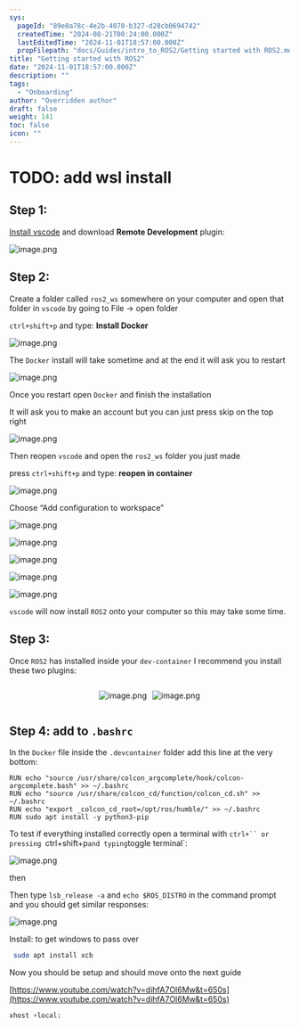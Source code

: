 ```yaml
---
sys:
  pageId: "89e0a78c-4e2b-4070-b327-d28cb0694742"
  createdTime: "2024-08-21T00:24:00.000Z"
  lastEditedTime: "2024-11-01T18:57:00.000Z"
  propFilepath: "docs/Guides/intro_to_ROS2/Getting started with ROS2.md"
title: "Getting started with ROS2"
date: "2024-11-01T18:57:00.000Z"
description: ""
tags:
  - "Onboarding"
author: "Overridden author"
draft: false
weight: 141
toc: false
icon: ""
---
```


# TODO: add wsl install

## Step 1:

[Install vscode](https://code.visualstudio.com/download) and download **Remote Development** plugin:

![image.png](https://prod-files-secure.s3.us-west-2.amazonaws.com/d518164a-d88e-44d1-a4ee-3adb3bd8bce0/efb52993-1881-4a40-b95e-6f020334f022/image.png?X-Amz-Algorithm=AWS4-HMAC-SHA256&X-Amz-Content-Sha256=UNSIGNED-PAYLOAD&X-Amz-Credential=ASIAZI2LB466XGC2YFLF%2F20250302%2Fus-west-2%2Fs3%2Faws4_request&X-Amz-Date=20250302T140221Z&X-Amz-Expires=3600&X-Amz-Security-Token=IQoJb3JpZ2luX2VjEIP%2F%2F%2F%2F%2F%2F%2F%2F%2F%2FwEaCXVzLXdlc3QtMiJGMEQCIAijj3y3q%2B2%2F5He6EG2e0zYqjTRsp8a3muCCD%2Bs3NSgyAiBGAmmHqDZw5SyZXmw2Mw13f0Z0O1Z4usa%2FKq2SNeamWCqIBAi8%2F%2F%2F%2F%2F%2F%2F%2F%2F%2F8BEAAaDDYzNzQyMzE4MzgwNSIMrTiY0R%2BexDItbUmlKtwDQBFjKJgqCAcvzIO8jdVBcPab5IYkdr%2BpiGoIMf3QQD9mNUd12%2BpdNcmcolZDjz%2BakBSe5vlCGkEfQKGzyCpD%2B97LETsRoIOnyJPErCNIl3PPjFCNYF3nvMZF8hXzk3dyqun26OaFHue2FzdbRarbQ%2B%2F0Eal0yoZjNc6PPGH%2BKzMsCRtc4dC3nlWpIFKjQCWB%2FjyhSlZrRXFvedoJRVEuzZ1StvdCrAvLU4JgCjh1KWT%2BD4k86eFlqKuuKlDgjmCbbiY43DBmWWK5LeFBBQjI6UD9PP9cPaA4hHlfGvwoCBE%2BnaXbGoNcJfGbEKLAa5cLcpzfQCAu4FuT7IQoCEfIHQvYzP4OAaRRUQp964V4J3CbMo%2FGSKzUBUuAccllyLCXw4fQ%2FbkKcp%2BfBNvxXG43%2FDSXyDzhBmQ9zEou92WdMicFUG8ZBKW4a6hJ2iots206TfmBgs%2BNP9bnkKyyOwUwYFn%2Bvcj53VWbNTChTuly0kZ4SloPBEc7fvGvqgBrFurB7C59O%2F1ahVZDS5Vp8F2%2FzQngHoZwY25bSvqLTp5U0XF2mTdukUGrKrnnsYL7uE9zp%2F1cVBFDmjeNTF05%2F59E6fEvjTFZH%2FPFWM%2BdL%2BV9MAitEwHm%2FW72p8x%2BNV0wlPyQvgY6pgFsBmMMShvrM7PZHCudKCgQIhAqskgJfkOjFXdE8S3bQm9IuB%2Bg4ZwJXj3hyYF8e7rYdmuXMULyzh4UTfdLMHO4P6Nx%2B64A0WoDlaZyAb%2FfNQOWJJFuet%2BWCwSj6XJkeuz89NHOrDn0fJ2yjDxOAK08EBU8vyfx8TOhnVOlgwsvT3NZuK1lYvbWIwQ%2FJd7hYVXPf2%2BYR%2FafmPcU%2BVtv5ETQPJCB2cby&X-Amz-Signature=057662e2a5ef81dc641e93164fa7d41a5e9b10c179c45b92e9e7590d2489f6a3&X-Amz-SignedHeaders=host&x-id=GetObject)

## Step 2:

Create a folder called `ros2_ws` somewhere on your computer and open that folder in `vscode` by going to File → open folder 

`ctrl+shift+p` and type: **Install Docker**

![image.png](https://prod-files-secure.s3.us-west-2.amazonaws.com/d518164a-d88e-44d1-a4ee-3adb3bd8bce0/2269dc0e-1cd5-47ff-bceb-c04ad9b2eab0/image.png?X-Amz-Algorithm=AWS4-HMAC-SHA256&X-Amz-Content-Sha256=UNSIGNED-PAYLOAD&X-Amz-Credential=ASIAZI2LB466XGC2YFLF%2F20250302%2Fus-west-2%2Fs3%2Faws4_request&X-Amz-Date=20250302T140221Z&X-Amz-Expires=3600&X-Amz-Security-Token=IQoJb3JpZ2luX2VjEIP%2F%2F%2F%2F%2F%2F%2F%2F%2F%2FwEaCXVzLXdlc3QtMiJGMEQCIAijj3y3q%2B2%2F5He6EG2e0zYqjTRsp8a3muCCD%2Bs3NSgyAiBGAmmHqDZw5SyZXmw2Mw13f0Z0O1Z4usa%2FKq2SNeamWCqIBAi8%2F%2F%2F%2F%2F%2F%2F%2F%2F%2F8BEAAaDDYzNzQyMzE4MzgwNSIMrTiY0R%2BexDItbUmlKtwDQBFjKJgqCAcvzIO8jdVBcPab5IYkdr%2BpiGoIMf3QQD9mNUd12%2BpdNcmcolZDjz%2BakBSe5vlCGkEfQKGzyCpD%2B97LETsRoIOnyJPErCNIl3PPjFCNYF3nvMZF8hXzk3dyqun26OaFHue2FzdbRarbQ%2B%2F0Eal0yoZjNc6PPGH%2BKzMsCRtc4dC3nlWpIFKjQCWB%2FjyhSlZrRXFvedoJRVEuzZ1StvdCrAvLU4JgCjh1KWT%2BD4k86eFlqKuuKlDgjmCbbiY43DBmWWK5LeFBBQjI6UD9PP9cPaA4hHlfGvwoCBE%2BnaXbGoNcJfGbEKLAa5cLcpzfQCAu4FuT7IQoCEfIHQvYzP4OAaRRUQp964V4J3CbMo%2FGSKzUBUuAccllyLCXw4fQ%2FbkKcp%2BfBNvxXG43%2FDSXyDzhBmQ9zEou92WdMicFUG8ZBKW4a6hJ2iots206TfmBgs%2BNP9bnkKyyOwUwYFn%2Bvcj53VWbNTChTuly0kZ4SloPBEc7fvGvqgBrFurB7C59O%2F1ahVZDS5Vp8F2%2FzQngHoZwY25bSvqLTp5U0XF2mTdukUGrKrnnsYL7uE9zp%2F1cVBFDmjeNTF05%2F59E6fEvjTFZH%2FPFWM%2BdL%2BV9MAitEwHm%2FW72p8x%2BNV0wlPyQvgY6pgFsBmMMShvrM7PZHCudKCgQIhAqskgJfkOjFXdE8S3bQm9IuB%2Bg4ZwJXj3hyYF8e7rYdmuXMULyzh4UTfdLMHO4P6Nx%2B64A0WoDlaZyAb%2FfNQOWJJFuet%2BWCwSj6XJkeuz89NHOrDn0fJ2yjDxOAK08EBU8vyfx8TOhnVOlgwsvT3NZuK1lYvbWIwQ%2FJd7hYVXPf2%2BYR%2FafmPcU%2BVtv5ETQPJCB2cby&X-Amz-Signature=d9c9d43d79b09bce531778dd26ee6ed150d3e4b7a8d0d437c18349053a2e1eca&X-Amz-SignedHeaders=host&x-id=GetObject)

The `Docker` install will take sometime and at the end it will ask you to restart

![image.png](https://prod-files-secure.s3.us-west-2.amazonaws.com/d518164a-d88e-44d1-a4ee-3adb3bd8bce0/ed233f78-be33-4b1f-b89c-9c346c0e961e/image.png?X-Amz-Algorithm=AWS4-HMAC-SHA256&X-Amz-Content-Sha256=UNSIGNED-PAYLOAD&X-Amz-Credential=ASIAZI2LB466XGC2YFLF%2F20250302%2Fus-west-2%2Fs3%2Faws4_request&X-Amz-Date=20250302T140221Z&X-Amz-Expires=3600&X-Amz-Security-Token=IQoJb3JpZ2luX2VjEIP%2F%2F%2F%2F%2F%2F%2F%2F%2F%2FwEaCXVzLXdlc3QtMiJGMEQCIAijj3y3q%2B2%2F5He6EG2e0zYqjTRsp8a3muCCD%2Bs3NSgyAiBGAmmHqDZw5SyZXmw2Mw13f0Z0O1Z4usa%2FKq2SNeamWCqIBAi8%2F%2F%2F%2F%2F%2F%2F%2F%2F%2F8BEAAaDDYzNzQyMzE4MzgwNSIMrTiY0R%2BexDItbUmlKtwDQBFjKJgqCAcvzIO8jdVBcPab5IYkdr%2BpiGoIMf3QQD9mNUd12%2BpdNcmcolZDjz%2BakBSe5vlCGkEfQKGzyCpD%2B97LETsRoIOnyJPErCNIl3PPjFCNYF3nvMZF8hXzk3dyqun26OaFHue2FzdbRarbQ%2B%2F0Eal0yoZjNc6PPGH%2BKzMsCRtc4dC3nlWpIFKjQCWB%2FjyhSlZrRXFvedoJRVEuzZ1StvdCrAvLU4JgCjh1KWT%2BD4k86eFlqKuuKlDgjmCbbiY43DBmWWK5LeFBBQjI6UD9PP9cPaA4hHlfGvwoCBE%2BnaXbGoNcJfGbEKLAa5cLcpzfQCAu4FuT7IQoCEfIHQvYzP4OAaRRUQp964V4J3CbMo%2FGSKzUBUuAccllyLCXw4fQ%2FbkKcp%2BfBNvxXG43%2FDSXyDzhBmQ9zEou92WdMicFUG8ZBKW4a6hJ2iots206TfmBgs%2BNP9bnkKyyOwUwYFn%2Bvcj53VWbNTChTuly0kZ4SloPBEc7fvGvqgBrFurB7C59O%2F1ahVZDS5Vp8F2%2FzQngHoZwY25bSvqLTp5U0XF2mTdukUGrKrnnsYL7uE9zp%2F1cVBFDmjeNTF05%2F59E6fEvjTFZH%2FPFWM%2BdL%2BV9MAitEwHm%2FW72p8x%2BNV0wlPyQvgY6pgFsBmMMShvrM7PZHCudKCgQIhAqskgJfkOjFXdE8S3bQm9IuB%2Bg4ZwJXj3hyYF8e7rYdmuXMULyzh4UTfdLMHO4P6Nx%2B64A0WoDlaZyAb%2FfNQOWJJFuet%2BWCwSj6XJkeuz89NHOrDn0fJ2yjDxOAK08EBU8vyfx8TOhnVOlgwsvT3NZuK1lYvbWIwQ%2FJd7hYVXPf2%2BYR%2FafmPcU%2BVtv5ETQPJCB2cby&X-Amz-Signature=af3c315db7e6853021f2addedae2afef3b9946a02d9730e512f79387a1f55751&X-Amz-SignedHeaders=host&x-id=GetObject)

Once you restart open `Docker` and finish the installation

It will ask you to make an account but you can just press skip on the top right

![image.png](https://prod-files-secure.s3.us-west-2.amazonaws.com/d518164a-d88e-44d1-a4ee-3adb3bd8bce0/21010ad9-1659-4fd9-9f59-9932a09b2a3d/image.png?X-Amz-Algorithm=AWS4-HMAC-SHA256&X-Amz-Content-Sha256=UNSIGNED-PAYLOAD&X-Amz-Credential=ASIAZI2LB466XGC2YFLF%2F20250302%2Fus-west-2%2Fs3%2Faws4_request&X-Amz-Date=20250302T140221Z&X-Amz-Expires=3600&X-Amz-Security-Token=IQoJb3JpZ2luX2VjEIP%2F%2F%2F%2F%2F%2F%2F%2F%2F%2FwEaCXVzLXdlc3QtMiJGMEQCIAijj3y3q%2B2%2F5He6EG2e0zYqjTRsp8a3muCCD%2Bs3NSgyAiBGAmmHqDZw5SyZXmw2Mw13f0Z0O1Z4usa%2FKq2SNeamWCqIBAi8%2F%2F%2F%2F%2F%2F%2F%2F%2F%2F8BEAAaDDYzNzQyMzE4MzgwNSIMrTiY0R%2BexDItbUmlKtwDQBFjKJgqCAcvzIO8jdVBcPab5IYkdr%2BpiGoIMf3QQD9mNUd12%2BpdNcmcolZDjz%2BakBSe5vlCGkEfQKGzyCpD%2B97LETsRoIOnyJPErCNIl3PPjFCNYF3nvMZF8hXzk3dyqun26OaFHue2FzdbRarbQ%2B%2F0Eal0yoZjNc6PPGH%2BKzMsCRtc4dC3nlWpIFKjQCWB%2FjyhSlZrRXFvedoJRVEuzZ1StvdCrAvLU4JgCjh1KWT%2BD4k86eFlqKuuKlDgjmCbbiY43DBmWWK5LeFBBQjI6UD9PP9cPaA4hHlfGvwoCBE%2BnaXbGoNcJfGbEKLAa5cLcpzfQCAu4FuT7IQoCEfIHQvYzP4OAaRRUQp964V4J3CbMo%2FGSKzUBUuAccllyLCXw4fQ%2FbkKcp%2BfBNvxXG43%2FDSXyDzhBmQ9zEou92WdMicFUG8ZBKW4a6hJ2iots206TfmBgs%2BNP9bnkKyyOwUwYFn%2Bvcj53VWbNTChTuly0kZ4SloPBEc7fvGvqgBrFurB7C59O%2F1ahVZDS5Vp8F2%2FzQngHoZwY25bSvqLTp5U0XF2mTdukUGrKrnnsYL7uE9zp%2F1cVBFDmjeNTF05%2F59E6fEvjTFZH%2FPFWM%2BdL%2BV9MAitEwHm%2FW72p8x%2BNV0wlPyQvgY6pgFsBmMMShvrM7PZHCudKCgQIhAqskgJfkOjFXdE8S3bQm9IuB%2Bg4ZwJXj3hyYF8e7rYdmuXMULyzh4UTfdLMHO4P6Nx%2B64A0WoDlaZyAb%2FfNQOWJJFuet%2BWCwSj6XJkeuz89NHOrDn0fJ2yjDxOAK08EBU8vyfx8TOhnVOlgwsvT3NZuK1lYvbWIwQ%2FJd7hYVXPf2%2BYR%2FafmPcU%2BVtv5ETQPJCB2cby&X-Amz-Signature=60b0a1dc73599499a47fa889248690727f0b0f9cc15b18c2402aaf6ebf164921&X-Amz-SignedHeaders=host&x-id=GetObject)

Then reopen `vscode` and open the `ros2_ws` folder you just made

press `ctrl+shift+p` and type: **reopen in container**

![image.png](https://prod-files-secure.s3.us-west-2.amazonaws.com/d518164a-d88e-44d1-a4ee-3adb3bd8bce0/4e93b8c2-41ad-488c-8095-c74205196118/image.png?X-Amz-Algorithm=AWS4-HMAC-SHA256&X-Amz-Content-Sha256=UNSIGNED-PAYLOAD&X-Amz-Credential=ASIAZI2LB466XGC2YFLF%2F20250302%2Fus-west-2%2Fs3%2Faws4_request&X-Amz-Date=20250302T140221Z&X-Amz-Expires=3600&X-Amz-Security-Token=IQoJb3JpZ2luX2VjEIP%2F%2F%2F%2F%2F%2F%2F%2F%2F%2FwEaCXVzLXdlc3QtMiJGMEQCIAijj3y3q%2B2%2F5He6EG2e0zYqjTRsp8a3muCCD%2Bs3NSgyAiBGAmmHqDZw5SyZXmw2Mw13f0Z0O1Z4usa%2FKq2SNeamWCqIBAi8%2F%2F%2F%2F%2F%2F%2F%2F%2F%2F8BEAAaDDYzNzQyMzE4MzgwNSIMrTiY0R%2BexDItbUmlKtwDQBFjKJgqCAcvzIO8jdVBcPab5IYkdr%2BpiGoIMf3QQD9mNUd12%2BpdNcmcolZDjz%2BakBSe5vlCGkEfQKGzyCpD%2B97LETsRoIOnyJPErCNIl3PPjFCNYF3nvMZF8hXzk3dyqun26OaFHue2FzdbRarbQ%2B%2F0Eal0yoZjNc6PPGH%2BKzMsCRtc4dC3nlWpIFKjQCWB%2FjyhSlZrRXFvedoJRVEuzZ1StvdCrAvLU4JgCjh1KWT%2BD4k86eFlqKuuKlDgjmCbbiY43DBmWWK5LeFBBQjI6UD9PP9cPaA4hHlfGvwoCBE%2BnaXbGoNcJfGbEKLAa5cLcpzfQCAu4FuT7IQoCEfIHQvYzP4OAaRRUQp964V4J3CbMo%2FGSKzUBUuAccllyLCXw4fQ%2FbkKcp%2BfBNvxXG43%2FDSXyDzhBmQ9zEou92WdMicFUG8ZBKW4a6hJ2iots206TfmBgs%2BNP9bnkKyyOwUwYFn%2Bvcj53VWbNTChTuly0kZ4SloPBEc7fvGvqgBrFurB7C59O%2F1ahVZDS5Vp8F2%2FzQngHoZwY25bSvqLTp5U0XF2mTdukUGrKrnnsYL7uE9zp%2F1cVBFDmjeNTF05%2F59E6fEvjTFZH%2FPFWM%2BdL%2BV9MAitEwHm%2FW72p8x%2BNV0wlPyQvgY6pgFsBmMMShvrM7PZHCudKCgQIhAqskgJfkOjFXdE8S3bQm9IuB%2Bg4ZwJXj3hyYF8e7rYdmuXMULyzh4UTfdLMHO4P6Nx%2B64A0WoDlaZyAb%2FfNQOWJJFuet%2BWCwSj6XJkeuz89NHOrDn0fJ2yjDxOAK08EBU8vyfx8TOhnVOlgwsvT3NZuK1lYvbWIwQ%2FJd7hYVXPf2%2BYR%2FafmPcU%2BVtv5ETQPJCB2cby&X-Amz-Signature=48489913a7f2529f0f64352c07e8f7e1190bb0a675289056b92ea47614ddf884&X-Amz-SignedHeaders=host&x-id=GetObject)

Choose “Add configuration to workspace”

![image.png](https://prod-files-secure.s3.us-west-2.amazonaws.com/d518164a-d88e-44d1-a4ee-3adb3bd8bce0/9560b282-5060-4989-ba37-97e7b2c22476/image.png?X-Amz-Algorithm=AWS4-HMAC-SHA256&X-Amz-Content-Sha256=UNSIGNED-PAYLOAD&X-Amz-Credential=ASIAZI2LB466XGC2YFLF%2F20250302%2Fus-west-2%2Fs3%2Faws4_request&X-Amz-Date=20250302T140221Z&X-Amz-Expires=3600&X-Amz-Security-Token=IQoJb3JpZ2luX2VjEIP%2F%2F%2F%2F%2F%2F%2F%2F%2F%2FwEaCXVzLXdlc3QtMiJGMEQCIAijj3y3q%2B2%2F5He6EG2e0zYqjTRsp8a3muCCD%2Bs3NSgyAiBGAmmHqDZw5SyZXmw2Mw13f0Z0O1Z4usa%2FKq2SNeamWCqIBAi8%2F%2F%2F%2F%2F%2F%2F%2F%2F%2F8BEAAaDDYzNzQyMzE4MzgwNSIMrTiY0R%2BexDItbUmlKtwDQBFjKJgqCAcvzIO8jdVBcPab5IYkdr%2BpiGoIMf3QQD9mNUd12%2BpdNcmcolZDjz%2BakBSe5vlCGkEfQKGzyCpD%2B97LETsRoIOnyJPErCNIl3PPjFCNYF3nvMZF8hXzk3dyqun26OaFHue2FzdbRarbQ%2B%2F0Eal0yoZjNc6PPGH%2BKzMsCRtc4dC3nlWpIFKjQCWB%2FjyhSlZrRXFvedoJRVEuzZ1StvdCrAvLU4JgCjh1KWT%2BD4k86eFlqKuuKlDgjmCbbiY43DBmWWK5LeFBBQjI6UD9PP9cPaA4hHlfGvwoCBE%2BnaXbGoNcJfGbEKLAa5cLcpzfQCAu4FuT7IQoCEfIHQvYzP4OAaRRUQp964V4J3CbMo%2FGSKzUBUuAccllyLCXw4fQ%2FbkKcp%2BfBNvxXG43%2FDSXyDzhBmQ9zEou92WdMicFUG8ZBKW4a6hJ2iots206TfmBgs%2BNP9bnkKyyOwUwYFn%2Bvcj53VWbNTChTuly0kZ4SloPBEc7fvGvqgBrFurB7C59O%2F1ahVZDS5Vp8F2%2FzQngHoZwY25bSvqLTp5U0XF2mTdukUGrKrnnsYL7uE9zp%2F1cVBFDmjeNTF05%2F59E6fEvjTFZH%2FPFWM%2BdL%2BV9MAitEwHm%2FW72p8x%2BNV0wlPyQvgY6pgFsBmMMShvrM7PZHCudKCgQIhAqskgJfkOjFXdE8S3bQm9IuB%2Bg4ZwJXj3hyYF8e7rYdmuXMULyzh4UTfdLMHO4P6Nx%2B64A0WoDlaZyAb%2FfNQOWJJFuet%2BWCwSj6XJkeuz89NHOrDn0fJ2yjDxOAK08EBU8vyfx8TOhnVOlgwsvT3NZuK1lYvbWIwQ%2FJd7hYVXPf2%2BYR%2FafmPcU%2BVtv5ETQPJCB2cby&X-Amz-Signature=18aac0508bd62ab59430f84e1125a652210d474875cc4297525a4c7eb87850db&X-Amz-SignedHeaders=host&x-id=GetObject)

![image.png](https://prod-files-secure.s3.us-west-2.amazonaws.com/d518164a-d88e-44d1-a4ee-3adb3bd8bce0/2ee63f81-886b-48e8-a553-dc6e5eac99e4/image.png?X-Amz-Algorithm=AWS4-HMAC-SHA256&X-Amz-Content-Sha256=UNSIGNED-PAYLOAD&X-Amz-Credential=ASIAZI2LB466XGC2YFLF%2F20250302%2Fus-west-2%2Fs3%2Faws4_request&X-Amz-Date=20250302T140221Z&X-Amz-Expires=3600&X-Amz-Security-Token=IQoJb3JpZ2luX2VjEIP%2F%2F%2F%2F%2F%2F%2F%2F%2F%2FwEaCXVzLXdlc3QtMiJGMEQCIAijj3y3q%2B2%2F5He6EG2e0zYqjTRsp8a3muCCD%2Bs3NSgyAiBGAmmHqDZw5SyZXmw2Mw13f0Z0O1Z4usa%2FKq2SNeamWCqIBAi8%2F%2F%2F%2F%2F%2F%2F%2F%2F%2F8BEAAaDDYzNzQyMzE4MzgwNSIMrTiY0R%2BexDItbUmlKtwDQBFjKJgqCAcvzIO8jdVBcPab5IYkdr%2BpiGoIMf3QQD9mNUd12%2BpdNcmcolZDjz%2BakBSe5vlCGkEfQKGzyCpD%2B97LETsRoIOnyJPErCNIl3PPjFCNYF3nvMZF8hXzk3dyqun26OaFHue2FzdbRarbQ%2B%2F0Eal0yoZjNc6PPGH%2BKzMsCRtc4dC3nlWpIFKjQCWB%2FjyhSlZrRXFvedoJRVEuzZ1StvdCrAvLU4JgCjh1KWT%2BD4k86eFlqKuuKlDgjmCbbiY43DBmWWK5LeFBBQjI6UD9PP9cPaA4hHlfGvwoCBE%2BnaXbGoNcJfGbEKLAa5cLcpzfQCAu4FuT7IQoCEfIHQvYzP4OAaRRUQp964V4J3CbMo%2FGSKzUBUuAccllyLCXw4fQ%2FbkKcp%2BfBNvxXG43%2FDSXyDzhBmQ9zEou92WdMicFUG8ZBKW4a6hJ2iots206TfmBgs%2BNP9bnkKyyOwUwYFn%2Bvcj53VWbNTChTuly0kZ4SloPBEc7fvGvqgBrFurB7C59O%2F1ahVZDS5Vp8F2%2FzQngHoZwY25bSvqLTp5U0XF2mTdukUGrKrnnsYL7uE9zp%2F1cVBFDmjeNTF05%2F59E6fEvjTFZH%2FPFWM%2BdL%2BV9MAitEwHm%2FW72p8x%2BNV0wlPyQvgY6pgFsBmMMShvrM7PZHCudKCgQIhAqskgJfkOjFXdE8S3bQm9IuB%2Bg4ZwJXj3hyYF8e7rYdmuXMULyzh4UTfdLMHO4P6Nx%2B64A0WoDlaZyAb%2FfNQOWJJFuet%2BWCwSj6XJkeuz89NHOrDn0fJ2yjDxOAK08EBU8vyfx8TOhnVOlgwsvT3NZuK1lYvbWIwQ%2FJd7hYVXPf2%2BYR%2FafmPcU%2BVtv5ETQPJCB2cby&X-Amz-Signature=849f0affff3630f9ff0f1f98a3ed313288567f283962a4de449995e76bcfcb26&X-Amz-SignedHeaders=host&x-id=GetObject)

![image.png](https://prod-files-secure.s3.us-west-2.amazonaws.com/d518164a-d88e-44d1-a4ee-3adb3bd8bce0/ae1580b2-b048-407e-aed9-b584224a7a04/image.png?X-Amz-Algorithm=AWS4-HMAC-SHA256&X-Amz-Content-Sha256=UNSIGNED-PAYLOAD&X-Amz-Credential=ASIAZI2LB466XGC2YFLF%2F20250302%2Fus-west-2%2Fs3%2Faws4_request&X-Amz-Date=20250302T140221Z&X-Amz-Expires=3600&X-Amz-Security-Token=IQoJb3JpZ2luX2VjEIP%2F%2F%2F%2F%2F%2F%2F%2F%2F%2FwEaCXVzLXdlc3QtMiJGMEQCIAijj3y3q%2B2%2F5He6EG2e0zYqjTRsp8a3muCCD%2Bs3NSgyAiBGAmmHqDZw5SyZXmw2Mw13f0Z0O1Z4usa%2FKq2SNeamWCqIBAi8%2F%2F%2F%2F%2F%2F%2F%2F%2F%2F8BEAAaDDYzNzQyMzE4MzgwNSIMrTiY0R%2BexDItbUmlKtwDQBFjKJgqCAcvzIO8jdVBcPab5IYkdr%2BpiGoIMf3QQD9mNUd12%2BpdNcmcolZDjz%2BakBSe5vlCGkEfQKGzyCpD%2B97LETsRoIOnyJPErCNIl3PPjFCNYF3nvMZF8hXzk3dyqun26OaFHue2FzdbRarbQ%2B%2F0Eal0yoZjNc6PPGH%2BKzMsCRtc4dC3nlWpIFKjQCWB%2FjyhSlZrRXFvedoJRVEuzZ1StvdCrAvLU4JgCjh1KWT%2BD4k86eFlqKuuKlDgjmCbbiY43DBmWWK5LeFBBQjI6UD9PP9cPaA4hHlfGvwoCBE%2BnaXbGoNcJfGbEKLAa5cLcpzfQCAu4FuT7IQoCEfIHQvYzP4OAaRRUQp964V4J3CbMo%2FGSKzUBUuAccllyLCXw4fQ%2FbkKcp%2BfBNvxXG43%2FDSXyDzhBmQ9zEou92WdMicFUG8ZBKW4a6hJ2iots206TfmBgs%2BNP9bnkKyyOwUwYFn%2Bvcj53VWbNTChTuly0kZ4SloPBEc7fvGvqgBrFurB7C59O%2F1ahVZDS5Vp8F2%2FzQngHoZwY25bSvqLTp5U0XF2mTdukUGrKrnnsYL7uE9zp%2F1cVBFDmjeNTF05%2F59E6fEvjTFZH%2FPFWM%2BdL%2BV9MAitEwHm%2FW72p8x%2BNV0wlPyQvgY6pgFsBmMMShvrM7PZHCudKCgQIhAqskgJfkOjFXdE8S3bQm9IuB%2Bg4ZwJXj3hyYF8e7rYdmuXMULyzh4UTfdLMHO4P6Nx%2B64A0WoDlaZyAb%2FfNQOWJJFuet%2BWCwSj6XJkeuz89NHOrDn0fJ2yjDxOAK08EBU8vyfx8TOhnVOlgwsvT3NZuK1lYvbWIwQ%2FJd7hYVXPf2%2BYR%2FafmPcU%2BVtv5ETQPJCB2cby&X-Amz-Signature=07c498c3a82c74830f66fc1c2290fa50f6ec6ff9ca25856ceefdb24039ed1a70&X-Amz-SignedHeaders=host&x-id=GetObject)

![image.png](https://prod-files-secure.s3.us-west-2.amazonaws.com/d518164a-d88e-44d1-a4ee-3adb3bd8bce0/53255b28-f75e-430f-b9e3-c0ac8577e42b/image.png?X-Amz-Algorithm=AWS4-HMAC-SHA256&X-Amz-Content-Sha256=UNSIGNED-PAYLOAD&X-Amz-Credential=ASIAZI2LB466XGC2YFLF%2F20250302%2Fus-west-2%2Fs3%2Faws4_request&X-Amz-Date=20250302T140221Z&X-Amz-Expires=3600&X-Amz-Security-Token=IQoJb3JpZ2luX2VjEIP%2F%2F%2F%2F%2F%2F%2F%2F%2F%2FwEaCXVzLXdlc3QtMiJGMEQCIAijj3y3q%2B2%2F5He6EG2e0zYqjTRsp8a3muCCD%2Bs3NSgyAiBGAmmHqDZw5SyZXmw2Mw13f0Z0O1Z4usa%2FKq2SNeamWCqIBAi8%2F%2F%2F%2F%2F%2F%2F%2F%2F%2F8BEAAaDDYzNzQyMzE4MzgwNSIMrTiY0R%2BexDItbUmlKtwDQBFjKJgqCAcvzIO8jdVBcPab5IYkdr%2BpiGoIMf3QQD9mNUd12%2BpdNcmcolZDjz%2BakBSe5vlCGkEfQKGzyCpD%2B97LETsRoIOnyJPErCNIl3PPjFCNYF3nvMZF8hXzk3dyqun26OaFHue2FzdbRarbQ%2B%2F0Eal0yoZjNc6PPGH%2BKzMsCRtc4dC3nlWpIFKjQCWB%2FjyhSlZrRXFvedoJRVEuzZ1StvdCrAvLU4JgCjh1KWT%2BD4k86eFlqKuuKlDgjmCbbiY43DBmWWK5LeFBBQjI6UD9PP9cPaA4hHlfGvwoCBE%2BnaXbGoNcJfGbEKLAa5cLcpzfQCAu4FuT7IQoCEfIHQvYzP4OAaRRUQp964V4J3CbMo%2FGSKzUBUuAccllyLCXw4fQ%2FbkKcp%2BfBNvxXG43%2FDSXyDzhBmQ9zEou92WdMicFUG8ZBKW4a6hJ2iots206TfmBgs%2BNP9bnkKyyOwUwYFn%2Bvcj53VWbNTChTuly0kZ4SloPBEc7fvGvqgBrFurB7C59O%2F1ahVZDS5Vp8F2%2FzQngHoZwY25bSvqLTp5U0XF2mTdukUGrKrnnsYL7uE9zp%2F1cVBFDmjeNTF05%2F59E6fEvjTFZH%2FPFWM%2BdL%2BV9MAitEwHm%2FW72p8x%2BNV0wlPyQvgY6pgFsBmMMShvrM7PZHCudKCgQIhAqskgJfkOjFXdE8S3bQm9IuB%2Bg4ZwJXj3hyYF8e7rYdmuXMULyzh4UTfdLMHO4P6Nx%2B64A0WoDlaZyAb%2FfNQOWJJFuet%2BWCwSj6XJkeuz89NHOrDn0fJ2yjDxOAK08EBU8vyfx8TOhnVOlgwsvT3NZuK1lYvbWIwQ%2FJd7hYVXPf2%2BYR%2FafmPcU%2BVtv5ETQPJCB2cby&X-Amz-Signature=c40cf6b429d288c56d9a6974b025bc08c6b935a5d083051c21c08ae88446d952&X-Amz-SignedHeaders=host&x-id=GetObject)

![image.png](https://prod-files-secure.s3.us-west-2.amazonaws.com/d518164a-d88e-44d1-a4ee-3adb3bd8bce0/7c562767-5af9-4ffb-97d1-327bcdf4ee00/image.png?X-Amz-Algorithm=AWS4-HMAC-SHA256&X-Amz-Content-Sha256=UNSIGNED-PAYLOAD&X-Amz-Credential=ASIAZI2LB466XGC2YFLF%2F20250302%2Fus-west-2%2Fs3%2Faws4_request&X-Amz-Date=20250302T140221Z&X-Amz-Expires=3600&X-Amz-Security-Token=IQoJb3JpZ2luX2VjEIP%2F%2F%2F%2F%2F%2F%2F%2F%2F%2FwEaCXVzLXdlc3QtMiJGMEQCIAijj3y3q%2B2%2F5He6EG2e0zYqjTRsp8a3muCCD%2Bs3NSgyAiBGAmmHqDZw5SyZXmw2Mw13f0Z0O1Z4usa%2FKq2SNeamWCqIBAi8%2F%2F%2F%2F%2F%2F%2F%2F%2F%2F8BEAAaDDYzNzQyMzE4MzgwNSIMrTiY0R%2BexDItbUmlKtwDQBFjKJgqCAcvzIO8jdVBcPab5IYkdr%2BpiGoIMf3QQD9mNUd12%2BpdNcmcolZDjz%2BakBSe5vlCGkEfQKGzyCpD%2B97LETsRoIOnyJPErCNIl3PPjFCNYF3nvMZF8hXzk3dyqun26OaFHue2FzdbRarbQ%2B%2F0Eal0yoZjNc6PPGH%2BKzMsCRtc4dC3nlWpIFKjQCWB%2FjyhSlZrRXFvedoJRVEuzZ1StvdCrAvLU4JgCjh1KWT%2BD4k86eFlqKuuKlDgjmCbbiY43DBmWWK5LeFBBQjI6UD9PP9cPaA4hHlfGvwoCBE%2BnaXbGoNcJfGbEKLAa5cLcpzfQCAu4FuT7IQoCEfIHQvYzP4OAaRRUQp964V4J3CbMo%2FGSKzUBUuAccllyLCXw4fQ%2FbkKcp%2BfBNvxXG43%2FDSXyDzhBmQ9zEou92WdMicFUG8ZBKW4a6hJ2iots206TfmBgs%2BNP9bnkKyyOwUwYFn%2Bvcj53VWbNTChTuly0kZ4SloPBEc7fvGvqgBrFurB7C59O%2F1ahVZDS5Vp8F2%2FzQngHoZwY25bSvqLTp5U0XF2mTdukUGrKrnnsYL7uE9zp%2F1cVBFDmjeNTF05%2F59E6fEvjTFZH%2FPFWM%2BdL%2BV9MAitEwHm%2FW72p8x%2BNV0wlPyQvgY6pgFsBmMMShvrM7PZHCudKCgQIhAqskgJfkOjFXdE8S3bQm9IuB%2Bg4ZwJXj3hyYF8e7rYdmuXMULyzh4UTfdLMHO4P6Nx%2B64A0WoDlaZyAb%2FfNQOWJJFuet%2BWCwSj6XJkeuz89NHOrDn0fJ2yjDxOAK08EBU8vyfx8TOhnVOlgwsvT3NZuK1lYvbWIwQ%2FJd7hYVXPf2%2BYR%2FafmPcU%2BVtv5ETQPJCB2cby&X-Amz-Signature=5d7419f58e1f716afa07f698c9741a6a6fcf4873b43f5965309417fd8f54a141&X-Amz-SignedHeaders=host&x-id=GetObject)

`vscode` will now install `ROS2` onto your computer so this may take some time.

## Step 3:

Once `ROS2` has installed inside your `dev-container` I recommend you install these two plugins:

<div style="display: flex;flex-direction: row; column-gap:10px; max-width: 630px;justify-content: center;">
<div>

![image.png](https://prod-files-secure.s3.us-west-2.amazonaws.com/d518164a-d88e-44d1-a4ee-3adb3bd8bce0/3fc3d550-5a54-4ba1-ba6b-faa01cdb7369/image.png?X-Amz-Algorithm=AWS4-HMAC-SHA256&X-Amz-Content-Sha256=UNSIGNED-PAYLOAD&X-Amz-Credential=ASIAZI2LB466Q3KK5NYW%2F20250302%2Fus-west-2%2Fs3%2Faws4_request&X-Amz-Date=20250302T140223Z&X-Amz-Expires=3600&X-Amz-Security-Token=IQoJb3JpZ2luX2VjEIP%2F%2F%2F%2F%2F%2F%2F%2F%2F%2FwEaCXVzLXdlc3QtMiJIMEYCIQDsiOee%2FgAClhOpOBgIK91Vv45g%2BHUV23Q8Wu0%2FvPt2RwIhAPvywZTAwhJFC3sPpmSVrBNTTRolHfk3dvAWWbZT0FKpKogECLz%2F%2F%2F%2F%2F%2F%2F%2F%2F%2FwEQABoMNjM3NDIzMTgzODA1IgzowhAyiVoF97vn3GIq3APa5q0%2FfC9B1bcVMImLb8CWYRaH7PlyANkSco8QguZ%2BykbQN3c%2FVC7PbOffX83MDxNVxAXhm3ewh7o162kDTZquXEs3w8WLuj9JSIn9FcOt9s3grw9aedMRp28DUqT6mWPdG2qfuoVFKFAXcuCss7%2FJXHQBWFfRjKbC5CSQvvPqSf4gb7KbvwUjGJyLpQ5w0d74mhnli06Qgidf%2FrRIqHwOyZy4Njo3rGmnGo4mZUKHY8C70NCCH8cTDGNv%2BEUgypnaDpAQCIsG0pch2nhyXrpA%2Bu5yka0HP0Nf0cKQZYsnQW1Vodfq9GtAuyShjGlOSkqlLPauqUjIF%2FKB%2FJ4qlts35cFbwPBNsAQEnFzdT0VCUPQvP1LcZENxmZpoceQ2wUUKefxsc5FPX7DhRQrgO4PZQNxMqbZ4leBwh719OLVXfnd1%2Fg%2B67ahwm%2FEF1ptr%2FdhbDIdnrhdWqWnnvurbGUHChP8aqf0P25%2BNhJhuWs0yoUK7T%2FwshEdKoPgIw8TMpmhALdgyk3GoB45Xru98js1qEcUdr1YpppMWvOjpxMMb5kuQlvqbe7jVUQnUClVgsSMvlJlhYP9J5hj%2Fm0v0R4zFP2%2FLZuosOOaT4t9oyQV6tPPL0ms6Ivyk%2B7phijCA%2B5C%2BBjqkAVLBKMJOubodwYqbB1oujh3SECOE5r4TsbVBtiOp33kVnDzxYQF%2FT6yCcepdqWQYaTlKEVP9jwf7T%2B9IgeHtY2cSDPOrcO4u5bwEZp%2B%2FAW3cVwYzOCnjP9LmUOpCKxDndz6NziCkOyG62OhHEIAgAzKjMIQwhemFjafc4FjVaaOKoWApN%2Bw5BSYFxoeHV3gywhv4ZMsirKFXfrHGpQ%2Ffjn2m4hng&X-Amz-Signature=8e9a974bfef2c0a4e3ac9294e4d81ec05977229273dd3ad76acd68a166f957df&X-Amz-SignedHeaders=host&x-id=GetObject)

</div>
<div>

![image.png](https://prod-files-secure.s3.us-west-2.amazonaws.com/d518164a-d88e-44d1-a4ee-3adb3bd8bce0/d994cc66-13c2-4093-a5a3-f84cf4601a82/image.png?X-Amz-Algorithm=AWS4-HMAC-SHA256&X-Amz-Content-Sha256=UNSIGNED-PAYLOAD&X-Amz-Credential=ASIAZI2LB466QEGX2ULQ%2F20250302%2Fus-west-2%2Fs3%2Faws4_request&X-Amz-Date=20250302T140223Z&X-Amz-Expires=3600&X-Amz-Security-Token=IQoJb3JpZ2luX2VjEIT%2F%2F%2F%2F%2F%2F%2F%2F%2F%2FwEaCXVzLXdlc3QtMiJHMEUCIAZNaoqeUlBn0DHvjjpF3fvZMZrOMOvWwNVyuzcg6LOJAiEAtexfMTJ%2BmViwS5PMo2S5zRXvehTOlyTWbzeR30lnfw8qiAQIvP%2F%2F%2F%2F%2F%2F%2F%2F%2F%2FARAAGgw2Mzc0MjMxODM4MDUiDO1yvXvz3Shj36gJHircA4o5EyhXvjrmFOKrnpUrXsNEN9iHP0nukFIGu3OFgcKjwBgXeGDO0bVh%2BDvggZmSR%2FSvt02%2F%2FOzkEpgLrCRjzh9lIuGW%2FARsXYPlbcIX%2F7EpcYSPaDjo3m%2B6gVgtYFvbltJfI8ZIFVgIY5rCt4P8EquQZSNlavPXs2Ze1iXJatf6OBI3O7olo87KO6l0iNbHoQGxGRP7azB8lunuefZV8raaGWQyF6WePUEeyOeYsmfIFgPJ6FAb8ppJ8l8hAbSk5JOnMBSh0WT72VZOOHvXI%2FhhbgCEB7yXIn9KHjsqd7VqCKIartkQDe6M8S9BMxW8fCQGXouA%2B2J%2FS5nXxF6zJDBfSimIDG1j7H8UdRtLAJ1imSSE1W5oyG9Gt5PApOMIYpGYKTYN2vPwyDVsiuGYfmyFazytgNsFBh6bsUiIwLt84hEAMXkYba4AR07CTQf5J0idwdJbHeRxWC0XMN70hCY3q3zW5rO50TzXfr%2B5YKyz8bikE8TchuSSZvDG5aC0gAMf1YsghLP72diLiGtgISV4bBy9AviBYc36a8eKbVrVNrIHk3TgN3LSJxdez%2B5GMmyr%2FgzO3YYA0UhmilgtgYAkdSBgp8jn1i3vEclbfBSqHmv1TRfK1tMkW8zoMKr%2BkL4GOqUBDaNkrCdRX5EDcQe%2FbbqAgAaFnQbWC43kHUH80n03Q6aMVl2FQiZkMSGW5qrChiIVJ15SDsvlvQiHQAmlRhzJiXrYYIBOoezDfoInvot0Cx64ehRj0ZbvymE314vqueJJdqyjmw%2BUEdfi%2B4PSt4t9e0i0eVGHs6ukaFj06qMPudKtWDb%2B%2B8AXr2R450TShH%2BNQ6MRv2Ufwzkh8t%2Bfi5KVj%2Ff4vEg4&X-Amz-Signature=ddc97c6afead5beddd0231aac0e0128614d578831923ab65b3f2261600eba7a5&X-Amz-SignedHeaders=host&x-id=GetObject)

</div>
</div>

## Step 4: add to `.bashrc`

In the `Docker` file inside the `.devcontainer` folder add this line at the very bottom: 

```docker
RUN echo "source /usr/share/colcon_argcomplete/hook/colcon-argcomplete.bash" >> ~/.bashrc
RUN echo "source /usr/share/colcon_cd/function/colcon_cd.sh" >> ~/.bashrc
RUN echo "export _colcon_cd_root=/opt/ros/humble/" >> ~/.bashrc
RUN sudo apt install -y python3-pip 
```

To test if everything installed correctly open a terminal with `ctrl+`` or pressing `ctrl+shift+p` and typing `toggle terminal`:

![image.png](https://prod-files-secure.s3.us-west-2.amazonaws.com/d518164a-d88e-44d1-a4ee-3adb3bd8bce0/6a4943d8-b04e-4c02-9a58-775f3384d1a5/image.png?X-Amz-Algorithm=AWS4-HMAC-SHA256&X-Amz-Content-Sha256=UNSIGNED-PAYLOAD&X-Amz-Credential=ASIAZI2LB466XGC2YFLF%2F20250302%2Fus-west-2%2Fs3%2Faws4_request&X-Amz-Date=20250302T140221Z&X-Amz-Expires=3600&X-Amz-Security-Token=IQoJb3JpZ2luX2VjEIP%2F%2F%2F%2F%2F%2F%2F%2F%2F%2FwEaCXVzLXdlc3QtMiJGMEQCIAijj3y3q%2B2%2F5He6EG2e0zYqjTRsp8a3muCCD%2Bs3NSgyAiBGAmmHqDZw5SyZXmw2Mw13f0Z0O1Z4usa%2FKq2SNeamWCqIBAi8%2F%2F%2F%2F%2F%2F%2F%2F%2F%2F8BEAAaDDYzNzQyMzE4MzgwNSIMrTiY0R%2BexDItbUmlKtwDQBFjKJgqCAcvzIO8jdVBcPab5IYkdr%2BpiGoIMf3QQD9mNUd12%2BpdNcmcolZDjz%2BakBSe5vlCGkEfQKGzyCpD%2B97LETsRoIOnyJPErCNIl3PPjFCNYF3nvMZF8hXzk3dyqun26OaFHue2FzdbRarbQ%2B%2F0Eal0yoZjNc6PPGH%2BKzMsCRtc4dC3nlWpIFKjQCWB%2FjyhSlZrRXFvedoJRVEuzZ1StvdCrAvLU4JgCjh1KWT%2BD4k86eFlqKuuKlDgjmCbbiY43DBmWWK5LeFBBQjI6UD9PP9cPaA4hHlfGvwoCBE%2BnaXbGoNcJfGbEKLAa5cLcpzfQCAu4FuT7IQoCEfIHQvYzP4OAaRRUQp964V4J3CbMo%2FGSKzUBUuAccllyLCXw4fQ%2FbkKcp%2BfBNvxXG43%2FDSXyDzhBmQ9zEou92WdMicFUG8ZBKW4a6hJ2iots206TfmBgs%2BNP9bnkKyyOwUwYFn%2Bvcj53VWbNTChTuly0kZ4SloPBEc7fvGvqgBrFurB7C59O%2F1ahVZDS5Vp8F2%2FzQngHoZwY25bSvqLTp5U0XF2mTdukUGrKrnnsYL7uE9zp%2F1cVBFDmjeNTF05%2F59E6fEvjTFZH%2FPFWM%2BdL%2BV9MAitEwHm%2FW72p8x%2BNV0wlPyQvgY6pgFsBmMMShvrM7PZHCudKCgQIhAqskgJfkOjFXdE8S3bQm9IuB%2Bg4ZwJXj3hyYF8e7rYdmuXMULyzh4UTfdLMHO4P6Nx%2B64A0WoDlaZyAb%2FfNQOWJJFuet%2BWCwSj6XJkeuz89NHOrDn0fJ2yjDxOAK08EBU8vyfx8TOhnVOlgwsvT3NZuK1lYvbWIwQ%2FJd7hYVXPf2%2BYR%2FafmPcU%2BVtv5ETQPJCB2cby&X-Amz-Signature=e516d3f0ba799c348780b345ea72d78d9820a6651d7e44f9ee416894879a3694&X-Amz-SignedHeaders=host&x-id=GetObject)

then 

Then type `lsb_release -a` and `echo $ROS_DISTRO` in the command prompt and you should get similar responses:

![image.png](https://prod-files-secure.s3.us-west-2.amazonaws.com/d518164a-d88e-44d1-a4ee-3adb3bd8bce0/3e635dec-a805-4e85-8b9e-d000e5b71a4e/image.png?X-Amz-Algorithm=AWS4-HMAC-SHA256&X-Amz-Content-Sha256=UNSIGNED-PAYLOAD&X-Amz-Credential=ASIAZI2LB466XGC2YFLF%2F20250302%2Fus-west-2%2Fs3%2Faws4_request&X-Amz-Date=20250302T140221Z&X-Amz-Expires=3600&X-Amz-Security-Token=IQoJb3JpZ2luX2VjEIP%2F%2F%2F%2F%2F%2F%2F%2F%2F%2FwEaCXVzLXdlc3QtMiJGMEQCIAijj3y3q%2B2%2F5He6EG2e0zYqjTRsp8a3muCCD%2Bs3NSgyAiBGAmmHqDZw5SyZXmw2Mw13f0Z0O1Z4usa%2FKq2SNeamWCqIBAi8%2F%2F%2F%2F%2F%2F%2F%2F%2F%2F8BEAAaDDYzNzQyMzE4MzgwNSIMrTiY0R%2BexDItbUmlKtwDQBFjKJgqCAcvzIO8jdVBcPab5IYkdr%2BpiGoIMf3QQD9mNUd12%2BpdNcmcolZDjz%2BakBSe5vlCGkEfQKGzyCpD%2B97LETsRoIOnyJPErCNIl3PPjFCNYF3nvMZF8hXzk3dyqun26OaFHue2FzdbRarbQ%2B%2F0Eal0yoZjNc6PPGH%2BKzMsCRtc4dC3nlWpIFKjQCWB%2FjyhSlZrRXFvedoJRVEuzZ1StvdCrAvLU4JgCjh1KWT%2BD4k86eFlqKuuKlDgjmCbbiY43DBmWWK5LeFBBQjI6UD9PP9cPaA4hHlfGvwoCBE%2BnaXbGoNcJfGbEKLAa5cLcpzfQCAu4FuT7IQoCEfIHQvYzP4OAaRRUQp964V4J3CbMo%2FGSKzUBUuAccllyLCXw4fQ%2FbkKcp%2BfBNvxXG43%2FDSXyDzhBmQ9zEou92WdMicFUG8ZBKW4a6hJ2iots206TfmBgs%2BNP9bnkKyyOwUwYFn%2Bvcj53VWbNTChTuly0kZ4SloPBEc7fvGvqgBrFurB7C59O%2F1ahVZDS5Vp8F2%2FzQngHoZwY25bSvqLTp5U0XF2mTdukUGrKrnnsYL7uE9zp%2F1cVBFDmjeNTF05%2F59E6fEvjTFZH%2FPFWM%2BdL%2BV9MAitEwHm%2FW72p8x%2BNV0wlPyQvgY6pgFsBmMMShvrM7PZHCudKCgQIhAqskgJfkOjFXdE8S3bQm9IuB%2Bg4ZwJXj3hyYF8e7rYdmuXMULyzh4UTfdLMHO4P6Nx%2B64A0WoDlaZyAb%2FfNQOWJJFuet%2BWCwSj6XJkeuz89NHOrDn0fJ2yjDxOAK08EBU8vyfx8TOhnVOlgwsvT3NZuK1lYvbWIwQ%2FJd7hYVXPf2%2BYR%2FafmPcU%2BVtv5ETQPJCB2cby&X-Amz-Signature=baf0088f8faadeee1d7d87797d121cffac70bbd7e33bdbf39fece48d45d419ba&X-Amz-SignedHeaders=host&x-id=GetObject)

Install:  to get windows to pass over

```bash
 sudo apt install xcb
```

Now you should be setup and should move onto the next guide 

[https://www.youtube.com/watch?v=dihfA7Ol6Mw&t=650s](https://www.youtube.com/watch?v=dihfA7Ol6Mw&t=650s)

```python
xhost +local:
```
